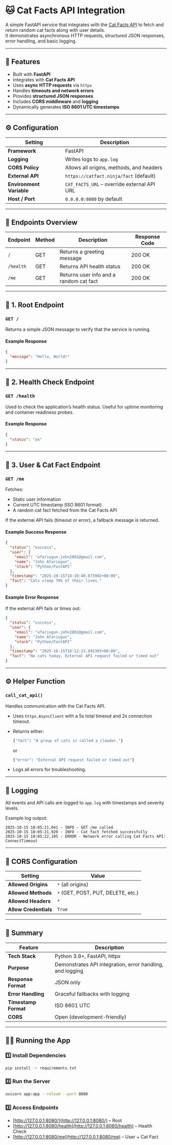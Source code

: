 
# 🐱 Cat Facts API Integration

A simple FastAPI service that integrates with the [Cat Facts API](https://catfact.ninja/fact) to fetch and return random cat facts along with user details.  
It demonstrates asynchronous HTTP requests, structured JSON responses, error handling, and basic logging.

---

## 🚀 Features

- Built with **FastAPI**
- Integrates with **Cat Facts API**
- Uses **async HTTP requests** via `httpx`
- Handles **timeouts and network errors**
- Provides **structured JSON responses**
- Includes **CORS middleware** and **logging**
- Dynamically generates **ISO 8601 UTC timestamps**

---

## ⚙️ Configuration

| Setting | Description |
|----------|--------------|
| **Framework** | FastAPI |
| **Logging** | Writes logs to `app.log` |
| **CORS Policy** | Allows all origins, methods, and headers |
| **External API** | `https://catfact.ninja/fact` (default) |
| **Environment Variable** | `CAT_FACTS_URL` – override external API URL |
| **Host / Port** | `0.0.0.0:8080` by default |

---

## 🧱 Endpoints Overview

| Endpoint | Method | Description | Response Code |
|-----------|---------|--------------|----------------|
| `/` | GET | Returns a greeting message | 200 OK |
| `/health` | GET | Returns API health status | 200 OK |
| `/me` | GET | Returns user info and a random cat fact | 200 OK |

---

## 📍 **1. Root Endpoint**

### **`GET /`**
Returns a simple JSON message to verify that the service is running.

#### Example Response
```json
{
  "message": "Hello, World!"
}
````

---

## 📍 **2. Health Check Endpoint**

### **`GET /health`**

Used to check the application’s health status.
Useful for uptime monitoring and container readiness probes.

#### Example Response

```json
{
  "status": "ok"
}
```

---

## 📍 **3. User & Cat Fact Endpoint**

### **`GET /me`**

Fetches:

* Static user information
* Current UTC timestamp (ISO 8601 format)
* A random cat fact fetched from the Cat Facts API

If the external API fails (timeout or error), a fallback message is returned.

#### Example Success Response

```json
{
  "status": "success",
  "user": {
    "email": "afariogun.john2002@gmail.com",
    "name": "John Afariogun",
    "stack": "Python/FastAPI"
  },
  "timestamp": "2025-10-15T18:10:40.673902+00:00",
  "fact": "Cats sleep 70% of their lives."
}
```

#### Example Error Response

If the external API fails or times out:

```json
{
  "status": "success",
  "user": {
    "email": "afariogun.john2002@gmail.com",
    "name": "John Afariogun",
    "stack": "Python/FastAPI"
  },
  "timestamp": "2025-10-15T18:12:21.892303+00:00",
  "fact": "No cats today, External API request failed or timed out"
}
```

---

## ⚙️ Helper Function

### **`call_cat_api()`**

Handles communication with the Cat Facts API.

* Uses `httpx.AsyncClient` with a 5s total timeout and 2s connection timeout.
* Returns either:

  ```python
  {"fact": "A group of cats is called a clowder."}
  ```

  or

  ```python
  {"error": "External API request failed or timed out"}
  ```
* Logs all errors for troubleshooting.

---

## 🧾 Logging

All events and API calls are logged to `app.log` with timestamps and severity levels.

Example log output:

```
2025-10-15 18:05:21,041 - INFO - GET /me called
2025-10-15 18:05:21,920 - INFO - Cat fact fetched successfully
2025-10-15 18:05:22,105 - ERROR - Network error calling Cat Facts API: ConnectTimeout
```

---

## 🔐 CORS Configuration

| Setting               | Value                              |
| --------------------- | ---------------------------------- |
| **Allowed Origins**   | `*` (all origins)                  |
| **Allowed Methods**   | `*` (GET, POST, PUT, DELETE, etc.) |
| **Allowed Headers**   | `*`                                |
| **Allow Credentials** | `True`                             |

---

## 🧠 Summary

| Feature              | Description                                               |
| -------------------- | --------------------------------------------------------- |
| **Tech Stack**       | Python 3.9+, FastAPI, httpx                               |
| **Purpose**          | Demonstrates API integration, error handling, and logging |
| **Response Format**  | JSON only                                                 |
| **Error Handling**   | Graceful fallbacks with logging                           |
| **Timestamp Format** | ISO 8601 UTC                                              |
| **CORS**             | Open (development-friendly)                               |

---

## 🏃‍♂️ Running the App

### 1️⃣ Install Dependencies

```bash
pip install -r requirements.txt
```

### 2️⃣ Run the Server

```bash
uvicorn app:app --reload --port 8080
```

### 3️⃣ Access Endpoints

* [http://127.0.0.1:8080/](http://127.0.0.1:8080/) – Root
* [http://127.0.0.1:8080/health](http://127.0.0.1:8080/health) – Health Check
* [http://127.0.0.1:8080/me](http://127.0.0.1:8080/me) – User + Cat Fact


